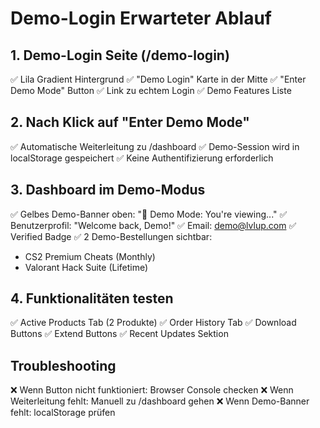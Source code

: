 # Demo-Login Erwarteter Ablauf

## 1. Demo-Login Seite (/demo-login)
✅ Lila Gradient Hintergrund
✅ "Demo Login" Karte in der Mitte
✅ "Enter Demo Mode" Button
✅ Link zu echtem Login
✅ Demo Features Liste

## 2. Nach Klick auf "Enter Demo Mode"
✅ Automatische Weiterleitung zu /dashboard
✅ Demo-Session wird in localStorage gespeichert
✅ Keine Authentifizierung erforderlich

## 3. Dashboard im Demo-Modus
✅ Gelbes Demo-Banner oben: "🚧 Demo Mode: You're viewing..."
✅ Benutzerprofil: "Welcome back, Demo!"
✅ Email: demo@lvlup.com
✅ Verified Badge
✅ 2 Demo-Bestellungen sichtbar:
   - CS2 Premium Cheats (Monthly)
   - Valorant Hack Suite (Lifetime)

## 4. Funktionalitäten testen
✅ Active Products Tab (2 Produkte)
✅ Order History Tab
✅ Download Buttons
✅ Extend Buttons
✅ Recent Updates Sektion

## Troubleshooting
❌ Wenn Button nicht funktioniert: Browser Console checken
❌ Wenn Weiterleitung fehlt: Manuell zu /dashboard gehen
❌ Wenn Demo-Banner fehlt: localStorage prüfen
